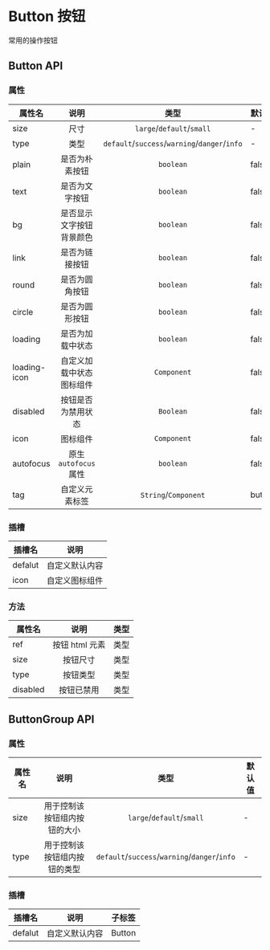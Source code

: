 # Button 按钮

常用的操作按钮

<script setup>
import { Plus, Search, Minus, CirclePlus } from "@ued-plus/components"
import { ref } from 'vue'
const buttonType = ref([
	{ type: '', text: '默认按钮' },
	{ type: 'primary', text: '主要按钮' },
	{ type: 'success', text: '成功按钮' },
	{ type: 'warning', text: '警告按钮' },
	{ type: 'danger', text: '危险按钮' },
	{ type: 'info', text: '信息按钮' },
])
</script>

<!--@include: ./basic/index.md-->

<!--@include: ./disabled/index.md-->

<!--@include: ./link/index.md-->

<!--@include: ./size/index.md-->

<!--@include: ./tag/index.md-->

<!-- @include: ./text/index.md   -->

<!--@include: ./button-icon/index.md-->

<!--@include: ./loading/index.md-->

<!--@include: ./button-group/index.md  -->

## Button API

### 属性

| 属性名       |           说明           |                     类型                      | 默认值 |
| ------------ | :----------------------: | :-------------------------------------------: | ------ |
| size         |           尺寸           |           `large`/`default`/`small`           | -      |
| type         |           类型           | `default`/`success`/`warning`/`danger`/`info` | -      |
| plain        |      是否为朴素按钮      |                   `boolean`                   | false  |
| text         |      是否为文字按钮      |                   `boolean`                   | false  |
| bg           | 是否显示文字按钮背景颜色 |                   `boolean`                   | false  |
| link         |      是否为链接按钮      |                   `boolean`                   | false  |
| round        |      是否为圆角按钮      |                   `boolean`                   | false  |
| circle       |      是否为圆形按钮      |                   `boolean`                   | false  |
| loading      |     是否为加载中状态     |                   `boolean`                   | false  |
| loading-icon | 自定义加载中状态图标组件 |                  `Component`                  | false  |
| disabled     |    按钮是否为禁用状态    |                   `Boolean`                   | false  |
| icon         |         图标组件         |                  `Component`                  | false  |
| autofocus    |  原生 `autofocus` 属性   |                   `boolean`                   | false  |
| tag          |      自定义元素标签      |             `String`/`Component`              | button |

### 插槽

| 插槽名  |      说明      |
| ------- | :------------: |
| defalut | 自定义默认内容 |
| icon    | 自定义图标组件 |

### 方法

| 属性名   |      说明      | 类型 |
| -------- | :------------: | ---- |
| ref      | 按钮 html 元素 | 类型 |
| size     |    按钮尺寸    | 类型 |
| type     |    按钮类型    | 类型 |
| disabled |   按钮已禁用   | 类型 |

## ButtonGroup API

### 属性

| 属性名 |             说明             |                     类型                      | 默认值 |
| ------ | :--------------------------: | :-------------------------------------------: | ------ |
| size   | 用于控制该按钮组内按钮的大小 |           `large`/`default`/`small`           | -      |
| type   | 用于控制该按钮组内按钮的类型 | `default`/`success`/`warning`/`danger`/`info` | -      |

### 插槽

| 插槽名  |      说明      | 子标签 |
| ------- | :------------: | ------ |
| defalut | 自定义默认内容 | Button |
